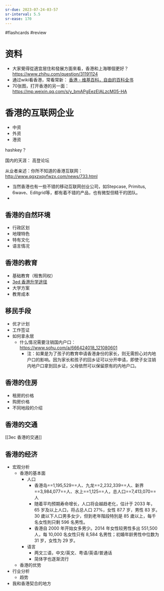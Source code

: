 ```yaml
---
sr-due: 2023-07-24-03-57
sr-interval: 5.5
sr-ease: 170
---
```


#flashcards 
#review 
# 资料
- 大家覺得從適宜居住和發展方面來看，香港和上海哪個更好？ https://www.zhihu.com/question/31191124 
- 通过wiki看香港，常看常新： [香港 - 维基百科，自由的百科全书](https://zh.wikipedia.org/wiki/%E9%A6%99%E6%B8%AF)
- 70张图，打开香港的另一面： https://mp.weixin.qq.com/s/y_bmAPgEezEIALzcM05-HA

# 香港的互联网企业

- 中资
- 外资
- 港资

hashkey？

国内的天涯： 高登论坛

从业者亲述：你所不知道的香港互联网： http://www.qgxzxqyfwzx.com/news/733.html
- 当然香港也有一些不错的移动互联网创业公司，如Stepcase, Primitus, 6wave、Editgrid等，都有着不错的产品，也有微型但精干的团队。
- 

## 香港的自然环境
- 行政区划
- 地理特色
- 特有文化
- 语言情况
## 香港的教育
- 基础教育（租售同权）
- [3ed 香港升学途径](3ed%20香港升学途径.md)
- 大学方案
- 教育成本
## 移民手段
- 优才计划
- 工作签证
- 如何拿永居
	- 什么情况需要注销国内户口： https://www.sohu.com/a/666424018_121080601
		- 注：如果是为了孩子的教育申请香港身份的家长，则无需担心对内地户口的影响。因为家长和孩子的回乡证可以分开申请，即使子女注销内地户口拿到回乡证，父母依然可以保留原有的内地户口。
	
## 香港的住房
- 租房的价格
- 购房价格
- 不同地段的介绍
## 香港的交通
[[3ec 香港的交通]]

## 香港的经济
- 宏观分析 
	- 香港的基本面
		- 人口
			- 香港岛==1,195,529==人、九龙==2,232,339==人、新界==3,984,077==人、水上==1,125==人，总人口==7,413,070==人
			- 随着平均预期寿命增长，人口将会越趋老化，估计于 2033 年，65 岁及以上人口，将占总人口 27%，女性 87.7 岁，男性 83 岁。30 歲以下人口男多女少，但到老年階段特別是 85 歲以上，每千名女性則只剩 596 名男性。
			- 香港自 2000 年开始女多男少。2014 年女性较男性多出 551,500 人，每 10,000 名女性只有 8,584 名男性；初婚年龄男性中位数为 31 岁，女性为 29 岁。
		- 语言
			- 两文三语，中文/英文、粤语/英语/普通话
			- 简体字也逐渐流行
	- 香港的优势
- 行业分析
	- 趋势
- 我和香港契合的地方 <!--SR:!2023-11-20-08-20,113.7,230!2024-09-21-23-24,377.5,250!2024-05-04-23-07,295.3,250!2024-10-15-07-44,393.8,250!2024-09-24-10-42,380,250-->